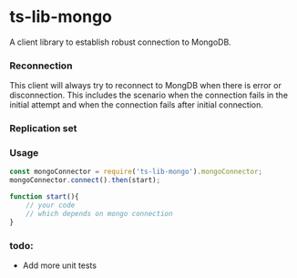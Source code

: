 # ts-lib-mongo

A client library to establish robust connection to MongoDB. 

### Reconnection 
This client will always try to reconnect to MongDB when there is error or disconnection. 
This includes the scenario when the connection fails in the initial attempt and 
when the connection fails after initial connection.

### Replication set

### Usage


```javascript
const mongoConnector = require('ts-lib-mongo').mongoConnector;
mongoConnector.connect().then(start);

function start(){
    // your code
    // which depends on mongo connection
}
```

### todo: 
* Add more unit tests